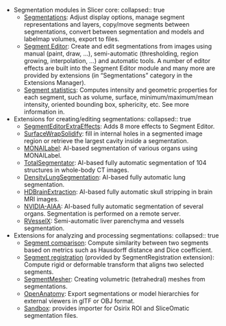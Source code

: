 - Segmentation modules in Slicer core:
  collapsed:: true
	- [Segmentations](https://slicer.readthedocs.io/en/latest/user_guide/modules/segmentations.html): Adjust display options, manage segment representations and layers, copy/move segments between segmentations, convert between segmentation and models and labelmap volumes, export to files.
	- [Segment Editor](https://slicer.readthedocs.io/en/latest/user_guide/modules/segmenteditor.html): Create and edit segmentations from images using manual (paint, draw, …), semi-automatic (thresholding, region growing, interpolation, …) and automatic tools. A number of editor effects are built into the Segment Editor module and many more are provided by extensions (in “Segmentations” category in the Extensions Manager).
	- [Segment statistics](https://slicer.readthedocs.io/en/latest/user_guide/modules/segmentstatistics.html): Computes intensity and geometric properties for each segment, such as volume, surface, minimum/maximum/mean intensity, oriented bounding box, sphericity, etc. See more information in.
- Extensions for creating/editing segmentations:
  collapsed:: true
	- [SegmentEditorExtraEffects](https://github.com/lassoan/SlicerSegmentEditorExtraEffects): Adds 8 more effects to Segment Editor.
	- [SurfaceWrapSolidify](https://github.com/sebastianandress/Slicer-SurfaceWrapSolidify): fill in internal holes in a segmented image region or retrieve the largest cavity inside a segmentation.
	- [MONAILabel](https://github.com/Project-MONAI/MONAILabel/tree/main/plugins/slicer/MONAILabel): AI-based segmentation of various organs using MONAILabel.
	- [TotalSegmentator](https://github.com/lassoan/SlicerTotalSegmentator): AI-based fully automatic segmentation of 104 structures in whole-body CT images.
	- [DensityLungSegmentation](https://github.com/pzaffino/SlicerDensityLungSegmentation): AI-based fully automatic lung segmentation.
	- [HDBrainExtraction](https://github.com/lassoan/SlicerHDBrainExtraction): AI-based fully automatic skull stripping in brain MRI images.
	- [NVIDIA-AIAA](https://github.com/NVIDIA/ai-assisted-annotation-client/tree/master/slicer-plugin): AI-based fully automatic segmentation of several organs. Segmentation is performed on a remote server.
	- [RVesselX](https://github.com/R-Vessel-X/SlicerRVXLiverSegmentation): Semi-automatic liver parenchyma and vessels segmentation.
- Extensions for analyzing and processing segmentations:
  collapsed:: true
	- [Segment comparison](https://www.slicer.org/wiki/Documentation/Nightly/Modules/SegmentComparison): Compute similarity between two segments based on metrics such as Hausdorff distance and Dice coefficient.
	- [Segment registration](https://github.com/SlicerRt/SegmentRegistration) (provided by SegmentRegistration extension): Compute rigid or deformable transform that aligns two selected segments.
	- [SegmentMesher](https://github.com/lassoan/SlicerSegmentMesher): Creating volumetric (tetrahedral) meshes from segmentations.
	- [OpenAnatomy](https://github.com/PerkLab/SlicerOpenAnatomy): Export segmentations or model hierarchies for external viewers in glTF or OBJ format.
	- [Sandbox](https://github.com/PerkLab/SlicerSandbox): provides importer for Osirix ROI and SliceOmatic segmentation files.